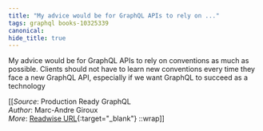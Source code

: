 ```yaml
---
title: "My advice would be for GraphQL APIs to rely on ..."
tags: graphql books-10325339
canonical: 
hide_title: true
---
```


My advice would be for GraphQL APIs to rely on conventions as much as possible. Clients should not have to learn new conventions every time they face a new GraphQL API, especially if we want GraphQL to succeed as a technology


[[_Source_: Production Ready GraphQL<br>
_Author_: Marc-Andre Giroux<br>
_More_: [Readwise URL](https://readwise.io/open/210672387){:target="_blank"}
::wrap]]